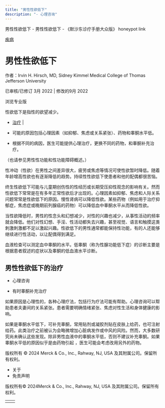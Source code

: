 ```yaml
---
title: "男性性欲低下"
description: "- 心理咨询"
---
```


﻿男性性欲低下 \- 男性性欲低下 \- 《默沙东诊疗手册大众版》 honeypot link



[疾病](https://www.merckmanuals.com/home/resourcespages/healthyliving_rel2.3)

# 男性性欲低下

作者：Irvin H. Hirsch, MD, Sidney Kimmel Medical College of Thomas Jefferson
University

已审核/已修订 3月 2022 \| 修改的9月 2022

浏览专业版

性欲低下是指性的欲望减少。

- [治疗](#治疗_v26354676_zh) \|

- 可能的原因包括心理因素（如抑郁、焦虑或关系紧张）、药物和睾酮水平低。

- 根据不同的病因，医生可能提供心理治疗，更换不同的药物，和睾酮补充治疗。


（也请参见男性性功能和性功能障碍概述。）

性冲动（性欲）在男性之间差异很大，疲劳或焦虑等情况可使性欲暂时降低。随着年龄增高性欲也有逐渐降低的趋势。持续性性欲低下使患者和他的配偶都很苦恼。

终生性欲低下可能与儿童期创伤性的性经历或长期受压抑性观念的影响有关。然而性欲低下常常是在有多年正常性欲后才出现的。心理因素如抑郁、焦虑和人际关系问题常常是性欲低下的原因。慢性肾病可以降低性欲。某些药物（例如用于治疗抑郁症，焦虑症或晚期前列腺癌的药物）可以降低血中睾酮水平从而降低性欲。

当性欲降低时，男性的性念头和幻想减少，对性的兴趣也减少，从事性活动的频率就会降低。他们对性幻想、手淫、性活动都失去兴趣，甚至视觉、语言和触摸这类刺激刺激都不足以激起兴趣。性欲低下的男性通常都能保持性功能，有的人还能够继续进行性活动，以让配偶得到满足。

血液检查可以测定血中睾酮的水平。低睾酮（称为性腺功能低下症）的诊断主要是根据患者叙述的症状以及睾酮的低血液水平诊断。

## 男性性欲低下的治疗

- 心理咨询

- 有时睾酮补充治疗


如果原因是心理性的，各种心理疗法，包括行为疗法可能有帮助。心理咨询可以帮助患者夫妻间的关系紧张。患者需要明确情绪紧张、焦虑对性生活和身体健康的影响。

如果是睾酮水平低下，可补充睾酮，常用贴剂或凝胶剂贴在皮肤上给药，也可注射给药。此类治疗之前被认为会略微增加心脏病发作或中风的风险。然而，大多数研究尚未确认这些发现。除非男性血液中的睾酮水平低，否则不建议补充睾酮。如果睾酮水平低的原因似乎是由药物引起 ，医生可能会考虑改用另外的药物。



版权所有 © 2024
Merck & Co., Inc., Rahway, NJ, USA 及其附属公司。保留所有权利。

- 关于
- 免责声明

版权所有© 2024Merck & Co., Inc., Rahway, NJ, USA 及其附属公司。保留所有权利。

|     |     |
| --- | --- |
|  |  |